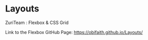 # Layouts
 ZuriTeam : Flexbox &amp; CSS Grid

Link to the Flexbox GitHub Page: https://obifaith.github.io/Layouts/
